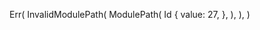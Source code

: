 Err(
    InvalidModulePath(
        ModulePath(
            Id {
                value: 27,
            },
        ),
    ),
)